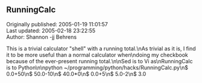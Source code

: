 ## RunningCalc  
Originally published: 2005-01-19 11:01:57  
Last updated: 2005-02-18 23:22:55  
Author: Shannon -jj Behrens  
  
This is a trivial calculator "shell" with a running total.\nAs trivial as it is, I find it to be more useful than a normal calculator when\ndoing my checkbook because of the ever-present running total.\n\nSed is to Vi as\nRunningCalc is to Python\n\npython ~/programming/python/hacks/RunningCalc.py\n$ 0.0+50\n$ 50.0-10\n$ 40.0*0\n$ 0.0+5\n$ 5.0-2\n$ 3.0
